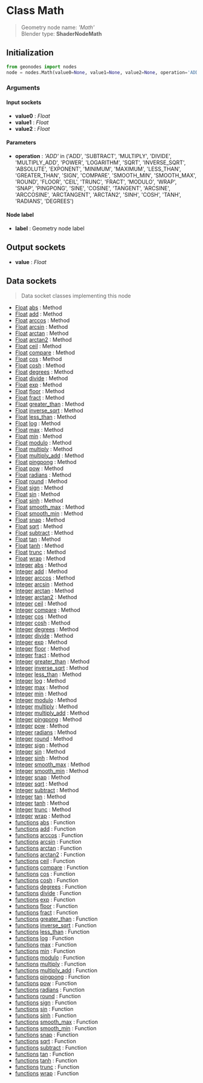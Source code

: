 
# Class Math

> Geometry node name: _'Math'_<br>Blender type:  **ShaderNodeMath**

## Initialization


```python
from geonodes import nodes
node = nodes.Math(value0=None, value1=None, value2=None, operation='ADD', label=None)
```


### Arguments


#### Input sockets



- **value0** : _Float_
- **value1** : _Float_
- **value2** : _Float_



#### Parameters



- **operation** : _'ADD'_ in ('ADD', 'SUBTRACT', 'MULTIPLY', 'DIVIDE', 'MULTIPLY_ADD', 'POWER', 'LOGARITHM', 'SQRT', 'INVERSE_SQRT', 'ABSOLUTE', 'EXPONENT', 'MINIMUM', 'MAXIMUM', 'LESS_THAN', 'GREATER_THAN', 'SIGN', 'COMPARE', 'SMOOTH_MIN', 'SMOOTH_MAX', 'ROUND', 'FLOOR', 'CEIL', 'TRUNC', 'FRACT', 'MODULO', 'WRAP', 'SNAP', 'PINGPONG', 'SINE', 'COSINE', 'TANGENT', 'ARCSINE', 'ARCCOSINE', 'ARCTANGENT', 'ARCTAN2', 'SINH', 'COSH', 'TANH', 'RADIANS', 'DEGREES')



#### Node label



- **label** : Geometry node label



## Output sockets



- **value** : _Float_



## Data sockets

> Data socket classes implementing this node


- [Float](./sockets/Float.md) [abs](./sockets/Float.md#abs) : Method
- [Float](./sockets/Float.md) [add](./sockets/Float.md#add) : Method
- [Float](./sockets/Float.md) [arccos](./sockets/Float.md#arccos) : Method
- [Float](./sockets/Float.md) [arcsin](./sockets/Float.md#arcsin) : Method
- [Float](./sockets/Float.md) [arctan](./sockets/Float.md#arctan) : Method
- [Float](./sockets/Float.md) [arctan2](./sockets/Float.md#arctan2) : Method
- [Float](./sockets/Float.md) [ceil](./sockets/Float.md#ceil) : Method
- [Float](./sockets/Float.md) [compare](./sockets/Float.md#compare) : Method
- [Float](./sockets/Float.md) [cos](./sockets/Float.md#cos) : Method
- [Float](./sockets/Float.md) [cosh](./sockets/Float.md#cosh) : Method
- [Float](./sockets/Float.md) [degrees](./sockets/Float.md#degrees) : Method
- [Float](./sockets/Float.md) [divide](./sockets/Float.md#divide) : Method
- [Float](./sockets/Float.md) [exp](./sockets/Float.md#exp) : Method
- [Float](./sockets/Float.md) [floor](./sockets/Float.md#floor) : Method
- [Float](./sockets/Float.md) [fract](./sockets/Float.md#fract) : Method
- [Float](./sockets/Float.md) [greater_than](./sockets/Float.md#greater_than) : Method
- [Float](./sockets/Float.md) [inverse_sqrt](./sockets/Float.md#inverse_sqrt) : Method
- [Float](./sockets/Float.md) [less_than](./sockets/Float.md#less_than) : Method
- [Float](./sockets/Float.md) [log](./sockets/Float.md#log) : Method
- [Float](./sockets/Float.md) [max](./sockets/Float.md#max) : Method
- [Float](./sockets/Float.md) [min](./sockets/Float.md#min) : Method
- [Float](./sockets/Float.md) [modulo](./sockets/Float.md#modulo) : Method
- [Float](./sockets/Float.md) [multiply](./sockets/Float.md#multiply) : Method
- [Float](./sockets/Float.md) [multiply_add](./sockets/Float.md#multiply_add) : Method
- [Float](./sockets/Float.md) [pingpong](./sockets/Float.md#pingpong) : Method
- [Float](./sockets/Float.md) [pow](./sockets/Float.md#pow) : Method
- [Float](./sockets/Float.md) [radians](./sockets/Float.md#radians) : Method
- [Float](./sockets/Float.md) [round](./sockets/Float.md#round) : Method
- [Float](./sockets/Float.md) [sign](./sockets/Float.md#sign) : Method
- [Float](./sockets/Float.md) [sin](./sockets/Float.md#sin) : Method
- [Float](./sockets/Float.md) [sinh](./sockets/Float.md#sinh) : Method
- [Float](./sockets/Float.md) [smooth_max](./sockets/Float.md#smooth_max) : Method
- [Float](./sockets/Float.md) [smooth_min](./sockets/Float.md#smooth_min) : Method
- [Float](./sockets/Float.md) [snap](./sockets/Float.md#snap) : Method
- [Float](./sockets/Float.md) [sqrt](./sockets/Float.md#sqrt) : Method
- [Float](./sockets/Float.md) [subtract](./sockets/Float.md#subtract) : Method
- [Float](./sockets/Float.md) [tan](./sockets/Float.md#tan) : Method
- [Float](./sockets/Float.md) [tanh](./sockets/Float.md#tanh) : Method
- [Float](./sockets/Float.md) [trunc](./sockets/Float.md#trunc) : Method
- [Float](./sockets/Float.md) [wrap](./sockets/Float.md#wrap) : Method
- [Integer](./sockets/Integer.md) [abs](./sockets/Integer.md#abs) : Method
- [Integer](./sockets/Integer.md) [add](./sockets/Integer.md#add) : Method
- [Integer](./sockets/Integer.md) [arccos](./sockets/Integer.md#arccos) : Method
- [Integer](./sockets/Integer.md) [arcsin](./sockets/Integer.md#arcsin) : Method
- [Integer](./sockets/Integer.md) [arctan](./sockets/Integer.md#arctan) : Method
- [Integer](./sockets/Integer.md) [arctan2](./sockets/Integer.md#arctan2) : Method
- [Integer](./sockets/Integer.md) [ceil](./sockets/Integer.md#ceil) : Method
- [Integer](./sockets/Integer.md) [compare](./sockets/Integer.md#compare) : Method
- [Integer](./sockets/Integer.md) [cos](./sockets/Integer.md#cos) : Method
- [Integer](./sockets/Integer.md) [cosh](./sockets/Integer.md#cosh) : Method
- [Integer](./sockets/Integer.md) [degrees](./sockets/Integer.md#degrees) : Method
- [Integer](./sockets/Integer.md) [divide](./sockets/Integer.md#divide) : Method
- [Integer](./sockets/Integer.md) [exp](./sockets/Integer.md#exp) : Method
- [Integer](./sockets/Integer.md) [floor](./sockets/Integer.md#floor) : Method
- [Integer](./sockets/Integer.md) [fract](./sockets/Integer.md#fract) : Method
- [Integer](./sockets/Integer.md) [greater_than](./sockets/Integer.md#greater_than) : Method
- [Integer](./sockets/Integer.md) [inverse_sqrt](./sockets/Integer.md#inverse_sqrt) : Method
- [Integer](./sockets/Integer.md) [less_than](./sockets/Integer.md#less_than) : Method
- [Integer](./sockets/Integer.md) [log](./sockets/Integer.md#log) : Method
- [Integer](./sockets/Integer.md) [max](./sockets/Integer.md#max) : Method
- [Integer](./sockets/Integer.md) [min](./sockets/Integer.md#min) : Method
- [Integer](./sockets/Integer.md) [modulo](./sockets/Integer.md#modulo) : Method
- [Integer](./sockets/Integer.md) [multiply](./sockets/Integer.md#multiply) : Method
- [Integer](./sockets/Integer.md) [multiply_add](./sockets/Integer.md#multiply_add) : Method
- [Integer](./sockets/Integer.md) [pingpong](./sockets/Integer.md#pingpong) : Method
- [Integer](./sockets/Integer.md) [pow](./sockets/Integer.md#pow) : Method
- [Integer](./sockets/Integer.md) [radians](./sockets/Integer.md#radians) : Method
- [Integer](./sockets/Integer.md) [round](./sockets/Integer.md#round) : Method
- [Integer](./sockets/Integer.md) [sign](./sockets/Integer.md#sign) : Method
- [Integer](./sockets/Integer.md) [sin](./sockets/Integer.md#sin) : Method
- [Integer](./sockets/Integer.md) [sinh](./sockets/Integer.md#sinh) : Method
- [Integer](./sockets/Integer.md) [smooth_max](./sockets/Integer.md#smooth_max) : Method
- [Integer](./sockets/Integer.md) [smooth_min](./sockets/Integer.md#smooth_min) : Method
- [Integer](./sockets/Integer.md) [snap](./sockets/Integer.md#snap) : Method
- [Integer](./sockets/Integer.md) [sqrt](./sockets/Integer.md#sqrt) : Method
- [Integer](./sockets/Integer.md) [subtract](./sockets/Integer.md#subtract) : Method
- [Integer](./sockets/Integer.md) [tan](./sockets/Integer.md#tan) : Method
- [Integer](./sockets/Integer.md) [tanh](./sockets/Integer.md#tanh) : Method
- [Integer](./sockets/Integer.md) [trunc](./sockets/Integer.md#trunc) : Method
- [Integer](./sockets/Integer.md) [wrap](./sockets/Integer.md#wrap) : Method
- [functions](./sockets/functions.md) [abs](./sockets/functions.md#abs) : Function
- [functions](./sockets/functions.md) [add](./sockets/functions.md#add) : Function
- [functions](./sockets/functions.md) [arccos](./sockets/functions.md#arccos) : Function
- [functions](./sockets/functions.md) [arcsin](./sockets/functions.md#arcsin) : Function
- [functions](./sockets/functions.md) [arctan](./sockets/functions.md#arctan) : Function
- [functions](./sockets/functions.md) [arctan2](./sockets/functions.md#arctan2) : Function
- [functions](./sockets/functions.md) [ceil](./sockets/functions.md#ceil) : Function
- [functions](./sockets/functions.md) [compare](./sockets/functions.md#compare) : Function
- [functions](./sockets/functions.md) [cos](./sockets/functions.md#cos) : Function
- [functions](./sockets/functions.md) [cosh](./sockets/functions.md#cosh) : Function
- [functions](./sockets/functions.md) [degrees](./sockets/functions.md#degrees) : Function
- [functions](./sockets/functions.md) [divide](./sockets/functions.md#divide) : Function
- [functions](./sockets/functions.md) [exp](./sockets/functions.md#exp) : Function
- [functions](./sockets/functions.md) [floor](./sockets/functions.md#floor) : Function
- [functions](./sockets/functions.md) [fract](./sockets/functions.md#fract) : Function
- [functions](./sockets/functions.md) [greater_than](./sockets/functions.md#greater_than) : Function
- [functions](./sockets/functions.md) [inverse_sqrt](./sockets/functions.md#inverse_sqrt) : Function
- [functions](./sockets/functions.md) [less_than](./sockets/functions.md#less_than) : Function
- [functions](./sockets/functions.md) [log](./sockets/functions.md#log) : Function
- [functions](./sockets/functions.md) [max](./sockets/functions.md#max) : Function
- [functions](./sockets/functions.md) [min](./sockets/functions.md#min) : Function
- [functions](./sockets/functions.md) [modulo](./sockets/functions.md#modulo) : Function
- [functions](./sockets/functions.md) [multiply](./sockets/functions.md#multiply) : Function
- [functions](./sockets/functions.md) [multiply_add](./sockets/functions.md#multiply_add) : Function
- [functions](./sockets/functions.md) [pingpong](./sockets/functions.md#pingpong) : Function
- [functions](./sockets/functions.md) [pow](./sockets/functions.md#pow) : Function
- [functions](./sockets/functions.md) [radians](./sockets/functions.md#radians) : Function
- [functions](./sockets/functions.md) [round](./sockets/functions.md#round) : Function
- [functions](./sockets/functions.md) [sign](./sockets/functions.md#sign) : Function
- [functions](./sockets/functions.md) [sin](./sockets/functions.md#sin) : Function
- [functions](./sockets/functions.md) [sinh](./sockets/functions.md#sinh) : Function
- [functions](./sockets/functions.md) [smooth_max](./sockets/functions.md#smooth_max) : Function
- [functions](./sockets/functions.md) [smooth_min](./sockets/functions.md#smooth_min) : Function
- [functions](./sockets/functions.md) [snap](./sockets/functions.md#snap) : Function
- [functions](./sockets/functions.md) [sqrt](./sockets/functions.md#sqrt) : Function
- [functions](./sockets/functions.md) [subtract](./sockets/functions.md#subtract) : Function
- [functions](./sockets/functions.md) [tan](./sockets/functions.md#tan) : Function
- [functions](./sockets/functions.md) [tanh](./sockets/functions.md#tanh) : Function
- [functions](./sockets/functions.md) [trunc](./sockets/functions.md#trunc) : Function
- [functions](./sockets/functions.md) [wrap](./sockets/functions.md#wrap) : Function


